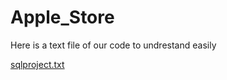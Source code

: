 # Apple_Store
Here is a text file of our code to undrestand easily

[sqlproject.txt](https://github.com/bhavishytyagi/Apple_Store/files/13578126/sqlproject.txt)
